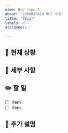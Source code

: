 ```yaml
---
name: Bug report
about: "\U0001F41B 버그 수정"
title: "[Bug]"
labels: 버그
assignees: ''

---
```


## 🐛 현재 상황
<!-- 버그 설명 -->

## 📃 세부 사항
<!-- 수정/구현해야 할 내용 -->

## ✏️ 할 일
- [ ] item
- [ ] item

## 🙏 추가 설명
<!-- 궁금한 점 -->
